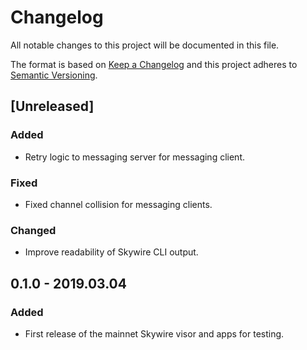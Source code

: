 # Changelog
All notable changes to this project will be documented in this file.

The format is based on [Keep a Changelog](http://keepachangelog.com/en/1.0.0/)
and this project adheres to [Semantic Versioning](http://semver.org/spec/v2.0.0.html).

## [Unreleased]

### Added 

- Retry logic to messaging server for messaging client.

### Fixed

- Fixed channel collision for messaging clients.

### Changed

- Improve readability of Skywire CLI output.

## 0.1.0 - 2019.03.04

### Added

- First release of the mainnet Skywire visor and apps for testing.
